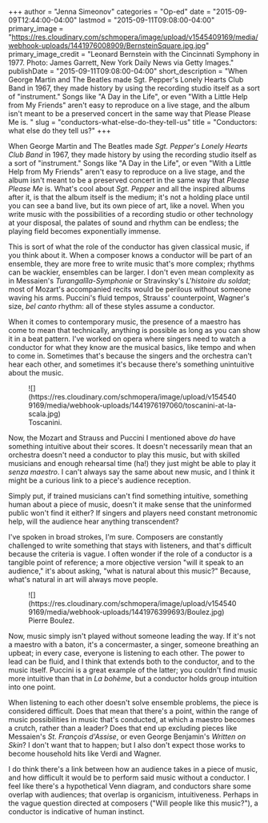 +++
author = "Jenna Simeonov"
categories = "Op-ed"
date = "2015-09-09T12:44:00-04:00"
lastmod = "2015-09-11T09:08:00-04:00"
primary_image = "https://res.cloudinary.com/schmopera/image/upload/v1545409169/media/webhook-uploads/1441976008909/BernsteinSquare.jpg.jpg"
primary_image_credit = "Leonard Bernstein with the Cincinnati Symphony in 1977. Photo: James Garrett, New York Daily News via Getty Images."
publishDate = "2015-09-11T09:08:00-04:00"
short_description = "When George Martin and The Beatles made Sgt. Pepper&#039;s Lonely Hearts Club Band in 1967, they made history by using the recording studio itself as a sort of &quot;instrument.&quot; Songs like &quot;A Day in the Life&quot;, or even &quot;With a Little Help from My Friends&quot; aren&#039;t easy to reproduce on a live stage, and the album isn&#039;t meant to be a preserved concert in the same way that Please Please Me is. "
slug = "conductors-what-else-do-they-tell-us"
title = "Conductors: what else do they tell us?"
+++

When George Martin and The Beatles made *Sgt. Pepper's Lonely Hearts Club Band* in 1967, they made history by using the recording studio itself as a sort of "instrument." Songs like "A Day in the Life", or even "With a Little Help from My Friends" aren't easy to reproduce on a live stage, and the album isn't meant to be a preserved concert in the same way that *Please Please Me* is. What's cool about *Sgt. Pepper* and all the inspired albums after it, is that the album itself is the medium; it's not a holding place until you can see a band live, but its own piece of art, like a novel. When you write music with the possibilities of a recording studio or other technology at your disposal, the palates of sound and rhythm can be endless; the playing field becomes exponentially immense. 

This is sort of what the role of the conductor has given classical music, if you think about it. When a composer knows a conductor will be part of an ensemble, they are more free to write music that's more complex; rhythms can be wackier, ensembles can be larger. I don't even mean complexity as in Messaien's *Turangalîla-Symphonie* or Stravinsky's *L'histoire du soldat*; most of Mozart's accompanied recits would be perilous without someone waving his arms. Puccini's fluid tempos, Strauss' counterpoint, Wagner's size, *bel canto* rhythm: all of these styles assume a conductor.

When it comes to contemporary music, the presence of a maestro has come to mean that technically, anything is possible as long as you can show it in a beat pattern. I've worked on opera where singers need to watch a conductor for what they know are the musical basics, like tempo and when to come in. Sometimes that's because the singers and the orchestra can't hear each other, and sometimes it's because there's something unintuitive about the music. 

<figure data-type="image">
![](https://res.cloudinary.com/schmopera/image/upload/v1545409169/media/webhook-uploads/1441976197060/toscanini-at-la-scala.jpg)
<figcaption>Toscanini.</figcaption>
</figure>

Now, the Mozart and Strauss and Puccini I mentioned above *do* have something intuitive about their scores. It doesn't necessarily mean that an orchestra doesn't need a conductor to play this music, but with skilled musicians and enough rehearsal time (ha!) they just might be able to play it *senza maestro*. I can't always say the same about new music, and I think it might be a curious link to a piece's audience reception.

Simply put, if trained musicians can't find something intuitive, something human about a piece of music, doesn't it make sense that the uninformed public won't find it either? If singers and players need constant metronomic help, will the audience hear anything transcendent?

I've spoken in broad strokes, I'm sure. Composers are constantly challenged to write something that stays with listeners, and that's difficult because the criteria is vague. I often wonder if the role of a conductor is a tangible point of reference; a more objective version "will it speak to an audience," it's about asking, "what is natural about this music?" Because, what's natural in art will always move people.

<figure data-type="image">
![](https://res.cloudinary.com/schmopera/image/upload/v1545409169/media/webhook-uploads/1441976399693/Boulez.jpg)
<figcaption>Pierre Boulez.</figcaption>
</figure>

Now, music simply isn't played without someone leading the way. If it's not a maestro with a baton, it's a concermaster, a singer, someone breathing an upbeat; in every case, everyone is listening to each other. The power to lead can be fluid, and I think that extends both to the conductor, and to the music itself. Puccini is a great example of the latter; you couldn't find music more intuitive than that in *La bohème*, but a conductor holds group intuition into one point.

When listening to each other doesn't solve ensemble problems, the piece is considered difficult. Does that mean that there's a point, within the range of music possibilities in music that's conducted, at which a maestro becomes a crutch, rather than a leader? Does that end up excluding pieces like Messaien's *St. François d'Assise*, or even George Benjamin's *Written on Skin*? I don't want that to happen; but I also don't expect those works to become household hits like Verdi and Wagner.

I do think there's a link between how an audience takes in a piece of music, and how difficult it would be to perform said music without a conductor. I feel like there's a hypothetical Venn diagram, and conductors share some overlap with audiences; that overlap is organicism, intuitiveness. Perhaps in the vague question directed at composers ("Will people like this music?"), a conductor is indicative of human instinct.

